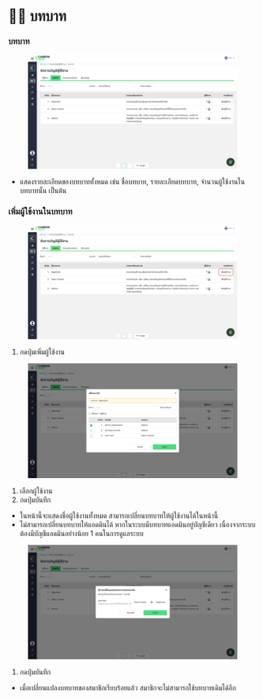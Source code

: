 # 🧑‍💻 บทบาท

### บทบาท

<figure><img src="../../.gitbook/assets/image (35).png" alt=""><figcaption></figcaption></figure>

* แสดงรายละเอียดของบทบาททั้งหมด เช่น ชื่อบทบาท, รายละเอียดบทบาท, จำนวนผู้ใช้งานในบทบาทนั้น เป็นต้น

### เพิ่มผู้ใช้งานในบทบาท

<figure><img src="../../.gitbook/assets/image (36).png" alt=""><figcaption></figcaption></figure>

1. กดปุ่มเพิ่มผู้ใช้งาน

<figure><img src="../../.gitbook/assets/image (37).png" alt=""><figcaption></figcaption></figure>

1. เลือกผู้ใช้งาน
2. กดปุ่มบันทึก

* ในหน้านี้จะแสดงชื่อผู้ใช้งานทั้งหมด สามารถเปลี่ยนบทบาทให้ผู้ใช้งานได้ในหน้านี้
* ไม่สามารถเปลี่ยนบทบาทให้แอดมินได้ หากในระบบมีบทบาทแอดมินอยู่บัญชีเดียว เนื่องจากระบบต้องมีบัญชีแอดมินอย่างน้อย 1 คนในการดูแลระบบ

<figure><img src="../../.gitbook/assets/image (38).png" alt=""><figcaption></figcaption></figure>

1. กดปุ่มบันทึก

* เมื่อเปลี่ยนแปลงบทบาทของสมาชิกเรียบร้อยแล้ว สมาชิกจะไม่สามารถใช้บทบาทเดิมได้อีก
